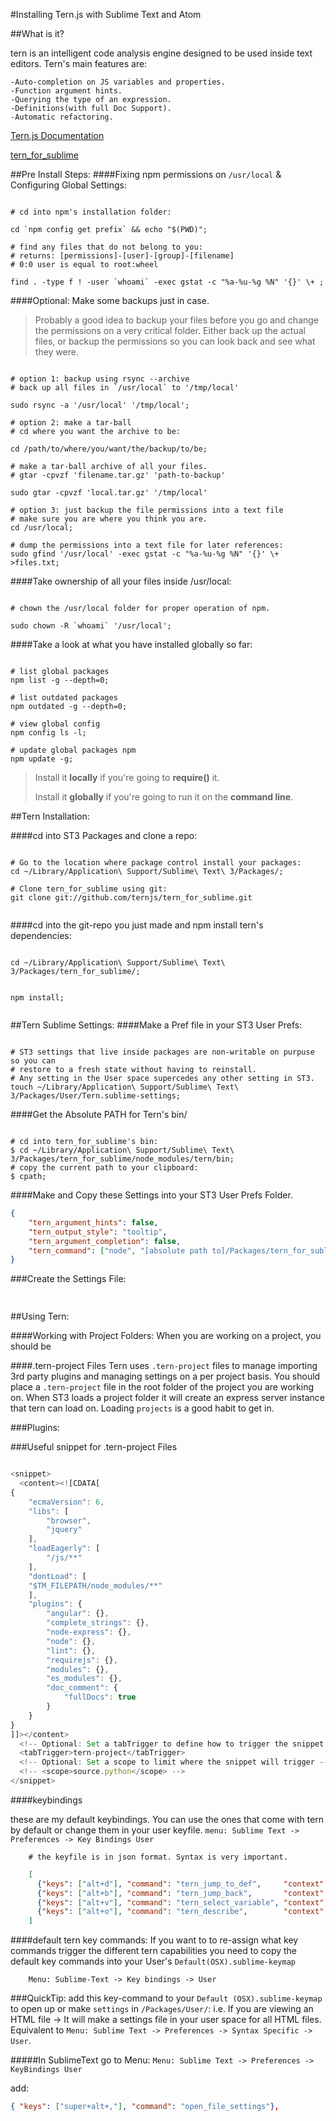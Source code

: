 #Installing Tern.js with Sublime Text and Atom

##What is it?

tern is an intelligent code analysis engine designed to be used inside text
editors. Tern's main features are:

	-Auto-completion on JS variables and properties.
	-Function argument hints.
	-Querying the type of an expression.
	-Definitions(with full Doc Support).
	-Automatic refactoring.

[Tern.js Documentation](http://ternjs.net/doc/manual.html)

[tern_for_sublime](https://github.com/ternjs/tern_for_sublime)


##Pre Install Steps:
####Fixing npm permissions on `/usr/local` & Configuring Global Settings:
```shell

# cd into npm's installation folder:

cd `npm config get prefix` && echo "$(PWD)";

# find any files that do not belong to you:
# returns: [permissions]-[user]-[group]-[filename]
# 0:0 user is equal to root:wheel

find . -type f ! -user `whoami` -exec gstat -c "%a-%u-%g %N" '{}' \+ ;

```
####Optional: Make some backups just in case.
> Probably a good idea to backup your files before you go and change the
> permissions on a very critical folder. Either back up the actual files, or
> backup the permissions so you can look back and see what they were.

```shell
	
# option 1: backup using rsync --archive
# back up all files in `/usr/local` to '/tmp/local'

sudo rsync -a '/usr/local' '/tmp/local';

# option 2: make a tar-ball
# cd where you want the archive to be:

cd /path/to/where/you/want/the/backup/to/be;

# make a tar-ball archive of all your files.
# gtar -cpvzf 'filename.tar.gz' 'path-to-backup'

sudo gtar -cpvzf 'local.tar.gz' '/tmp/local'

# option 3: just backup the file permissions into a text file
# make sure you are where you think you are.
cd /usr/local;

# dump the permissions into a text file for later references:
sudo gfind '/usr/local' -exec gstat -c "%a-%u-%g %N" '{}' \+ >files.txt;

```

####Take ownership of all your files inside /usr/local:
```shell

# chown the /usr/local folder for proper operation of npm.

sudo chown -R `whoami` '/usr/local';

```
####Take a look at what you have installed globally so far:
```shell

# list global packages	
npm list -g --depth=0;
	
# list outdated packages
npm outdated -g --depth=0;
	
# view global config
npm config ls -l;
	
# update global packages npm
npm update -g;

```

> Install it __locally__ if you're going to __require()__ it.
> 
> Install it __globally__ if you're going to run it on the __command line__.


##Tern Installation:

####cd into ST3 Packages and clone a repo:
```shell
	
# Go to the location where package control install your packages:
cd ~/Library/Application\ Support/Sublime\ Text\ 3/Packages/;
	
# Clone tern_for_sublime using git:
git clone git://github.com/ternjs/tern_for_sublime.git
	
```

####cd into the git-repo you just made and npm install tern's dependencies:
```shell

cd ~/Library/Application\ Support/Sublime\ Text\ 3/Packages/tern_for_sublime/;


npm install;
	
```


##Tern Sublime Settings:
####Make a Pref file in your ST3 User Prefs:
```shell

# ST3 settings that live inside packages are non-writable on purpuse so you can
# restore to a fresh state without having to reinstall.
# Any setting in the User space supercedes any other setting in ST3.
touch ~/Library/Application\ Support/Sublime\ Text\ 3/Packages/User/Tern.sublime-settings;

```


####Get the Absolute PATH for Tern's bin/
```shell

# cd into tern_for_sublime's bin:
$ cd ~/Library/Application\ Support/Sublime\ Text\ 3/Packages/tern_for_sublime/node_modules/tern/bin;
# copy the current path to your clipboard:
$ cpath;

```


####Make and Copy these Settings into your ST3 User Prefs Folder.
```json
{
    "tern_argument_hints": false,
    "tern_output_style": "tooltip",
    "tern_argument_completion": false,
    "tern_command": ["node", "[absolute path to]/Packages/tern_for_sublime/node_modules/tern/bin/tern"]
}
```


###Create the Settings File:
```json
	
```

##Using Tern:

####Working with Project Folders:
When you are working on a project, you should be

####.tern-project Files
Tern uses `.tern-project` files to manage importing 3rd party plugins and
managing settings on a per project basis. You should place a
`.tern-project` file in the root folder of the project you are working on. When
ST3 loads a project folder it will create an express server
instance that tern can load on. Loading `projects` is a good habit to get in.

###Plugins:

###Useful snippet for .tern-project Files
```js

<snippet>
  <content><![CDATA[
{
    "ecmaVersion": 6,
    "libs": [
        "browser",
        "jquery"
    ],
    "loadEagerly": [
        "/js/**"
    ],
    "dontLoad": [
    "$TM_FILEPATH/node_modules/**"
    ],
    "plugins": {
        "angular": {},
        "complete_strings": {},
        "node-express": {},
        "node": {},
        "lint": {},
        "requirejs": {},
        "modules": {},
        "es_modules": {},
        "doc_comment": {
            "fullDocs": true
        }
    }
}
]]></content>
  <!-- Optional: Set a tabTrigger to define how to trigger the snippet -->
  <tabTrigger>tern-project</tabTrigger>
  <!-- Optional: Set a scope to limit where the snippet will trigger -->
  <!-- <scope>source.python</scope> -->
</snippet>

```

####keybindings

these are my default keybindings. You can use the ones that come with tern by default or change them in your user keyfile.
`menu: Sublime Text -> Preferences -> Key Bindings User`

        # the keyfile is in json format. Syntax is very important.


```json
    [
      {"keys": ["alt+d"], "command": "tern_jump_to_def",     "context": [{"key": "selector", "operand": "source.js"} ] },
      {"keys": ["alt+b"], "command": "tern_jump_back",       "context": [{"key": "selector", "operand": "source.js"} ] },
      {"keys": ["alt+v"], "command": "tern_select_variable", "context": [{"key": "selector", "operand": "source.js"} ] },
      {"keys": ["alt+o"], "command": "tern_describe",        "context": [{"key": "selector", "operand": "source.js"} ] }
    ]
```

####default tern key commands:
If you want to to re-assign what key commands trigger the different tern
capabilities you need to copy the default key commands into your User's `Default(OSX).sublime-keymap`

		Menu: Sublime-Text -> Key bindings -> User

###QuickTip:
add this key-command to your `Default (OSX).sublime-keymap` to open up or make
`settings` in `/Packages/User/`: i.e. If you are viewing an HTML file -> It will
make a settings file in your user space for all HTML files. Equivalent to
`Menu: Sublime Text -> Preferences -> Syntax Specific -> User`.

#####In SublimeText go to Menu:
`Menu: Sublime Text -> Preferences -> KeyBindings User`

add:

```json
{ "keys": ["super+alt+,"], "command": "open_file_settings"},
```
